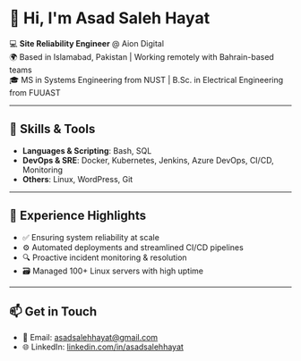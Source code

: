 # 👋 Hi, I'm Asad Saleh Hayat

💻 **Site Reliability Engineer** @ Aion Digital  
🌍 Based in Islamabad, Pakistan | Working remotely with Bahrain-based teams  
🎓 MS in Systems Engineering from NUST | B.Sc. in Electrical Engineering from FUUAST

---

## 🚀 Skills & Tools
- **Languages & Scripting**: Bash, SQL
- **DevOps & SRE**: Docker, Kubernetes, Jenkins, Azure DevOps, CI/CD, Monitoring
- **Others**: Linux, WordPress, Git

---

## 🧠 Experience Highlights
- ✅ Ensuring system reliability at scale
- ⚙️ Automated deployments and streamlined CI/CD pipelines
- 🔍 Proactive incident monitoring & resolution
- 🗃️ Managed 100+ Linux servers with high uptime

---

## 📫 Get in Touch
- 📧 Email: [asadsalehhayat@gmail.com](mailto:asadsalehhayat@gmail.com)
- 🌐 LinkedIn: [linkedin.com/in/asadsalehhayat](https://www.linkedin.com/in/asadsalehhayat)
